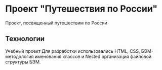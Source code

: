 # Проект "Путешествия по России"

Проект, посвященный путешествим по России

## Технологии

Учебный проект
Для разработки использовались HTML, CSS, БЭМ-методология именования классов и Nested организация файловой структуры БЭМ.
